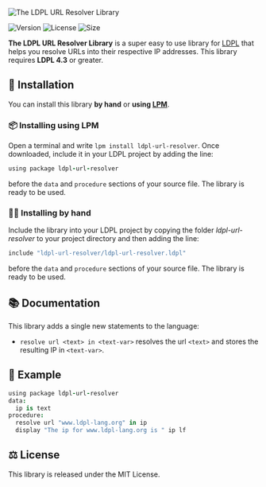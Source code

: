 ![The LDPL URL Resolver Library](images/ldpl-irc-logo.png)

![Version](https://img.shields.io/badge/version-1.0-brown.svg)
![License](https://img.shields.io/badge/license-MIT-yellow)
![Size](https://img.shields.io/github/languages/code-size/lartu/ldpl-url-resolver)

**The LDPL URL Resolver Library** is a super easy to use library for [LDPL](https://www.github.com/lartu/ldpl) that helps you 
resolve URLs into their respective IP addresses. This library requires **LDPL 4.3** or greater.

## 🧰 Installation

You can install this library **by hand** or **using [LPM](https://github.com/Lartu/ldpl#-libraries)**.

### 📦 Installing using LPM

Open a terminal and write `lpm install ldpl-url-resolver`. Once downloaded, include it in your LDPL project by adding the line:

```coffeescript
using package ldpl-url-resolver
```

before the `data` and `procedure` sections of your source file. The library is ready to be used.

### ✋🏻 Installing by hand

Include the library into your LDPL project by copying the folder *ldpl-url-resolver* to your project directory and then adding the line:

```coffeescript
include "ldpl-url-resolver/ldpl-url-resolver.ldpl"
```

before the `data` and `procedure` sections of your source file. The library is
ready to be used.

## 📚 Documentation

This library adds a single new statements to the language:
 - `resolve url <text> in <text-var>` resolves the url `<text>` and stores the resulting IP in `<text-var>`.

## 🏫 Example

```coffeescript
using package ldpl-url-resolver
data:
  ip is text
procedure:
  resolve url "www.ldpl-lang.org" in ip
  display "The ip for www.ldpl-lang.org is " ip lf
```

## ⚖ License
This library is released under the MIT License.
